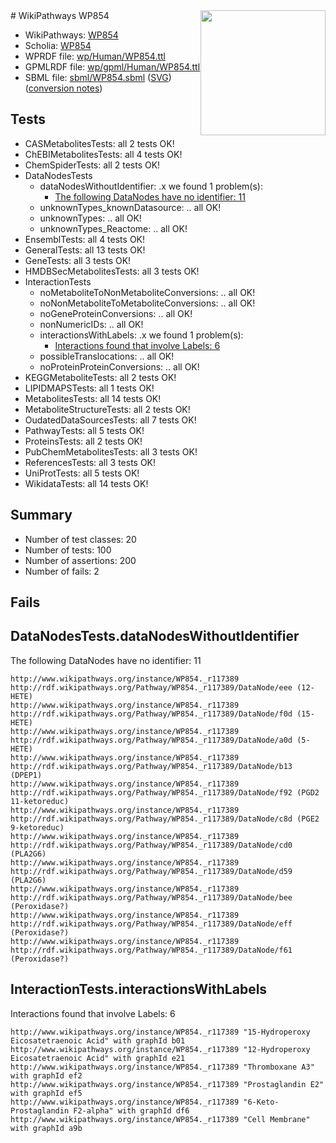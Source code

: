 <img style="float: right; width: 200px" src="../logo.png" />
# WikiPathways WP854

* WikiPathways: [WP854](https://identifiers.org/wikipathways:WP854)
* Scholia: [WP854](https://scholia.toolforge.org/wikipathways/WP854)
* WPRDF file: [wp/Human/WP854.ttl](../wp/Human/WP854.ttl)
* GPMLRDF file: [wp/gpml/Human/WP854.ttl](../wp/gpml/Human/WP854.ttl)
* SBML file: [sbml/WP854.sbml](../sbml/WP854.sbml) ([SVG](../sbml/WP854.svg)) ([conversion notes](../sbml/WP854.txt))

## Tests
* CASMetabolitesTests: all 2 tests OK!
* ChEBIMetabolitesTests: all 4 tests OK!
* ChemSpiderTests: all 2 tests OK!
* DataNodesTests
    * dataNodesWithoutIdentifier: .x we found 1 problem(s):
        * [The following DataNodes have no identifier: 11](#8792c491)
    * unknownTypes_knownDatasource: .. all OK!
    * unknownTypes: .. all OK!
    * unknownTypes_Reactome: .. all OK!
* EnsemblTests: all 4 tests OK!
* GeneralTests: all 13 tests OK!
* GeneTests: all 3 tests OK!
* HMDBSecMetabolitesTests: all 3 tests OK!
* InteractionTests
    * noMetaboliteToNonMetaboliteConversions: .. all OK!
    * noNonMetaboliteToMetaboliteConversions: .. all OK!
    * noGeneProteinConversions: .. all OK!
    * nonNumericIDs: .. all OK!
    * interactionsWithLabels: .x we found 1 problem(s):
        * [Interactions found that involve Labels: 6](#630d267d)
    * possibleTranslocations: .. all OK!
    * noProteinProteinConversions: .. all OK!
* KEGGMetaboliteTests: all 2 tests OK!
* LIPIDMAPSTests: all 1 tests OK!
* MetabolitesTests: all 14 tests OK!
* MetaboliteStructureTests: all 2 tests OK!
* OudatedDataSourcesTests: all 7 tests OK!
* PathwayTests: all 5 tests OK!
* ProteinsTests: all 2 tests OK!
* PubChemMetabolitesTests: all 3 tests OK!
* ReferencesTests: all 3 tests OK!
* UniProtTests: all 5 tests OK!
* WikidataTests: all 14 tests OK!


## Summary

* Number of test classes: 20
* Number of tests: 100
* Number of assertions: 200
* Number of fails: 2

## Fails

<a name="8792c491" />

## DataNodesTests.dataNodesWithoutIdentifier

The following DataNodes have no identifier: 11
```
http://www.wikipathways.org/instance/WP854._r117389 http://rdf.wikipathways.org/Pathway/WP854._r117389/DataNode/eee (12-HETE)
http://www.wikipathways.org/instance/WP854._r117389 http://rdf.wikipathways.org/Pathway/WP854._r117389/DataNode/f0d (15-HETE)
http://www.wikipathways.org/instance/WP854._r117389 http://rdf.wikipathways.org/Pathway/WP854._r117389/DataNode/a0d (5-HETE)
http://www.wikipathways.org/instance/WP854._r117389 http://rdf.wikipathways.org/Pathway/WP854._r117389/DataNode/b13 (DPEP1)
http://www.wikipathways.org/instance/WP854._r117389 http://rdf.wikipathways.org/Pathway/WP854._r117389/DataNode/f92 (PGD2 11-ketoreduc)
http://www.wikipathways.org/instance/WP854._r117389 http://rdf.wikipathways.org/Pathway/WP854._r117389/DataNode/c8d (PGE2 9-ketoreduc)
http://www.wikipathways.org/instance/WP854._r117389 http://rdf.wikipathways.org/Pathway/WP854._r117389/DataNode/cd0 (PLA2G6)
http://www.wikipathways.org/instance/WP854._r117389 http://rdf.wikipathways.org/Pathway/WP854._r117389/DataNode/d59 (PLA2G6)
http://www.wikipathways.org/instance/WP854._r117389 http://rdf.wikipathways.org/Pathway/WP854._r117389/DataNode/bee (Peroxidase?)
http://www.wikipathways.org/instance/WP854._r117389 http://rdf.wikipathways.org/Pathway/WP854._r117389/DataNode/eff (Peroxidase?)
http://www.wikipathways.org/instance/WP854._r117389 http://rdf.wikipathways.org/Pathway/WP854._r117389/DataNode/f61 (Peroxidase?)
```

<a name="630d267d" />

## InteractionTests.interactionsWithLabels

Interactions found that involve Labels: 6
```
http://www.wikipathways.org/instance/WP854._r117389 "15-Hydroperoxy Eicosatetraenoic Acid" with graphId b01
http://www.wikipathways.org/instance/WP854._r117389 "12-Hydroperoxy Eicosatetraenoic Acid" with graphId e21
http://www.wikipathways.org/instance/WP854._r117389 "Thromboxane A3" with graphId ef2
http://www.wikipathways.org/instance/WP854._r117389 "Prostaglandin E2" with graphId ef5
http://www.wikipathways.org/instance/WP854._r117389 "6-Keto-Prostaglandin F2-alpha" with graphId df6
http://www.wikipathways.org/instance/WP854._r117389 "Cell Membrane" with graphId a9b
```

